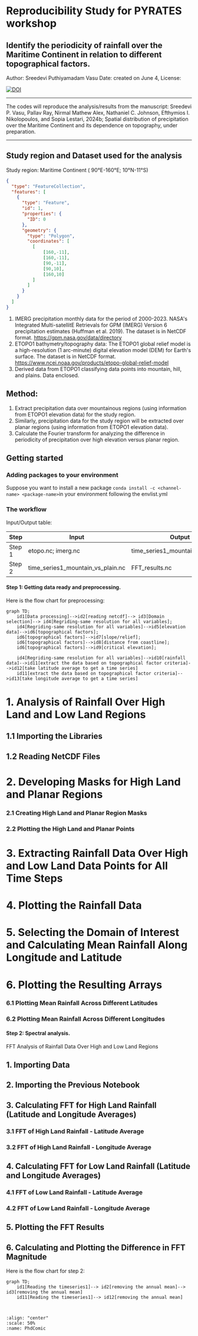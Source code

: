 # Reproducibility Study for PYRATES workshop

## Identify the periodicity of rainfall over the Maritime Continent in relation to different topographical factors.

 Author: Sreedevi Puthiyamadam Vasu
 Date: created on June 4, 
 License:
 
[![DOI](https://zenodo.org/badge/810518047.svg)](https://zenodo.org/doi/10.5281/zenodo.11508508)
______________________________________________________________

The codes will reproduce the analysis/results from the manuscript: Sreedevi P. Vasu, Pallav Ray, Nirmal Mathew Alex, Nathaniel C. Johnson, Efthymios I. Nikolopoulos, and Sopia Lestari, 2024b; Spatial distribution of precipitation over the Maritime Continent and its dependence on topography, under preparation.
______________________________________________________________

## Study region and Dataset used for the analysis
Study region: Maritime Continent ( 90°E-160°E; 10°N-11°S)
```geojson
{
  "type": "FeatureCollection",
  "features": [
    {
      "type": "Feature",
      "id": 1,
      "properties": {
        "ID": 0
      },
      "geometry": {
        "type": "Polygon",
        "coordinates": [
          [
              [160,-11],
              [160,-11],
              [90,-11],
              [90,10],
              [160,10]
          ]
        ]
      }
    }
  ]
}
```

1. IMERG precipitation monthly data for the period of 2000-2023.
   NASA's Integrated Multi-satellitE Retrievals for GPM (IMERG) Version 6 precipitation estimates (Huffman et al. 2019). The dataset is in NetCDF format.
   https://gpm.nasa.gov/data/directory
3. ETOPO1 bathymetry/topography data:
   The ETOPO1 global relief model is a high-resolution (1 arc-minute) digital elevation model (DEM) for Earth's surface. The dataset is in NetCDF format.
   https://www.ncei.noaa.gov/products/etopo-global-relief-model
5. Derived data from ETOPO1 classifying data points into mountain, hill, and plains.
   Data enclosed.


## Method: 
1. Extract precipitation data over mountainous regions (using information from ETOPO1 elevation data) for the study region.
2. Similarly, precipitation data for the study region will be extracted over planar regions (using information from ETOPO1 elevation data).
3. Calculate the Fourier transform for analyzing the difference in periodicity of precipitation over high elevation versus planar region.



## Getting started

### Adding packages to your environment

Suppose you want to install a new package `conda install -c <channel-name> <package-name>`in your environment following the envlist.yml

### The workflow

Input/Output table:

| Step | Input | Output | Code |
| --- | --- | --- | --- |
| Step 1 | etopo.nc; imerg.nc| time_series1_mountain_vs_plain.nc| L1_prepocessing_data.ipynb | 
| Step 2 | time_series1_mountain_vs_plain.nc| FFT_results.nc| L2_spectral_analysis_visualization.ipynb | 


#### Step 1: Getting data ready and preprocessing.
Here is the flow chart for preprocessing:

```mermaid
graph TD;
    id1[Data processing]-->id2[reading netcdf]--> id3[Domain selection]--> id4[Regriding-same resolution for all variables]; 
    id4[Regriding-same resolution for all variables]-->id5[elevation data]-->id6[topographical factors];
    id6[topographical factors]-->id7[slope/relief];
    id6[topographical factors]-->id8[distance from coastline];
    id6[topographical factors]-->id9[critical elevation];  
    
    id4[Regriding-same resolution for all variables]-->id10[rainfall data]-->id11[extract the data based on topographical factor criteria]-->id12[take latitude average to get a time series]
    id11[extract the data based on topographical factor criteria]-->id13[take longitude average to get a time series]
```
# 1. Analysis of Rainfall Over High Land and Low Land Regions

## 1.1 Importing the Libraries

## 1.2 Reading NetCDF Files

# 2. Developing Masks for High Land and Planar Regions

### 2.1 Creating High Land and Planar Region Masks

### 2.2 Plotting the High Land and Planar Points

# 3. Extracting Rainfall Data Over High and Low Land Data Points for All Time Steps

# 4. Plotting the Rainfall Data

# 5. Selecting the Domain of Interest and Calculating Mean Rainfall Along Longitude and Latitude

# 6. Plotting the Resulting Arrays

### 6.1 Plotting Mean Rainfall Across Different Latitudes

### 6.2 Plotting Mean Rainfall Across Different Longitudes

#### Step 2: Spectral analysis.


FFT Analysis of Rainfall Data Over High and Low Land Regions
## 1. Importing Data
## 2. Importing the Previous Notebook
## 3. Calculating FFT for High Land Rainfall (Latitude and Longitude Averages)
### 3.1 FFT of High Land Rainfall - Latitude Average
### 3.2 FFT of High Land Rainfall - Longitude Average
## 4. Calculating FFT for Low Land Rainfall (Latitude and Longitude Averages)
### 4.1 FFT of Low Land Rainfall - Latitude Average
### 4.2 FFT of Low Land Rainfall - Longitude Average
## 5. Plotting the FFT Results
## 6. Calculating and Plotting the Difference in FFT Magnitude
Here is the flow chart for step 2:

```mermaid
graph TD;
    id1[Reading the timeseries1]--> id2[removing the annual mean]--> id3[removing the annual mean]
    id11[Reading the timeseries1]--> id12[removing the annual mean]
```

```


````

```{image} /assets/images/phdComic.jpg
:align: "center"
:scale: 50%
:name: PhdComic
```




